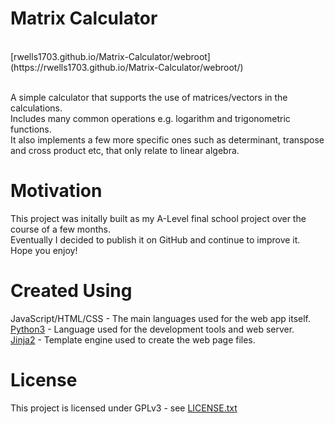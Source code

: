 # Matrix Calculator

<br />
[rwells1703.github.io/Matrix-Calculator/webroot](https://rwells1703.github.io/Matrix-Calculator/webroot/)
<br />
<br />

A simple calculator that supports the use of matrices/vectors in the calculations.
<br />
Includes many common operations e.g. logarithm and trigonometric functions.
<br />
It also implements a few more specific ones such as determinant, transpose and cross product etc, that only relate to linear algebra.
<br />


# Motivation

This project was initally built as my A-Level final school project over the course of a few months.
<br />
Eventually I decided to publish it on GitHub and continue to improve it.
<br />
Hope you enjoy!
<br />

# Created Using

JavaScript/HTML/CSS - The main languages used for the web app itself.
<br />
[Python3](https://www.python.org) - Language used for the development tools and web server.
<br />
[Jinja2](https://jinja.palletsprojects.com) - Template engine used to create the web page files.
<br />

# License

This project is licensed under GPLv3 - see [LICENSE.txt](LICENSE.txt)
<br />